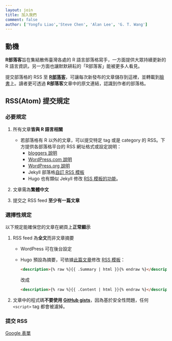 ```yaml
---
layout: join
title: 加入我們
comment: false
author: ['Yongfu Liao','Steve Chen', 'Alan Lee', 'G. T. Wang']
---
```


## 動機

**R部落客**旨在集結散佈臺灣各處的 R 語言部落格寫手，一方面提供大眾持續更新的 R 語言資訊，另一方面也讓默默耕耘的「R部落客」能被更多人看見。

提交部落格的 RSS 至 **[R部落客](./join.html)**，可讓每次新發布的文章儲存到這裡，並轉載到[臉書](https://www.facebook.com/twRblogger)上。讀者更可透過 **R部落客**文章中的原文連結，認識到作者的部落格。

## RSS(Atom) 提交規定

### 必要規定

1. 所有文章**皆與 R 語言相關**

    - 若部落格有 R 以外的文章，可以提交特定 tag 或是 category 的 RSS。下方提供各部落格平台的 RSS 網址格式或設定說明：
        - [bloggers 說明](https://support.google.com/blogger/answer/97933?topic=12501)
        - [WordPress.com 說明](https://en.support.wordpress.com/feeds/#your-feeds)
        - [WordPress.org 說明](https://codex.wordpress.org/WordPress_Feeds#Categories_and_Tags)
        - Jekyll 部落格[自訂 RSS 模板](https://devblog.dymel.pl/2017/02/09/category-rss-feed-in-jekyll/)
        - Hugo 也有類似 Jekyll 修改 [RSS 模板的功能](https://gohugo.io/templates/rss/)。

1. 文章需為**繁體中文**

1. 提交之 RSS feed **至少有一篇文章**

### 選擇性規定

以下規定能確保您的文章在網頁上**正常顯示**

1. RSS feed 為**全文**而非文章摘要

    - WordPress 可在後台設定

    - Hugo 預設為摘要，可依據[此篇文章](https://randomgeekery.org/2017/09/15/full-content-hugo-feeds/)修改 [RSS 模板](https://gohugo.io/templates/rss/#the-embedded-rss-xml)：
        
        ```html
        <description>{% raw %}{{ .Summary | html }}{% endraw %}</description>
        ```
        
        改成

        ```html
        <description>{% raw %}{{ .Content | html }}{% endraw %}</description>
        ```
1. 文章中的程式碼**不要使用 [GitHub gists](https://help.github.com/articles/about-gists/)**，因為基於安全性問題，任何 `<script>` tag 都會被濾掉。

### 提交 RSS

[Google 表單](http://bit.ly/AppRblog)